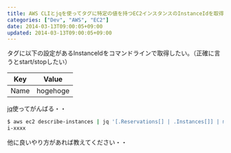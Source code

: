 ```yaml
---
title: AWS CLIとjqを使ってタグに特定の値を持つEC2インスタンスのInstanceIdを取得する
categories: ["Dev", "AWS", "EC2"]
date: 2014-03-13T09:00:05+09:00
updated: 2014-03-13T09:00:05+09:00
---
```


タグに以下の設定があるInstanceIdをコマンドラインで取得したい。（正確に言うとstart/stopしたい）


| Key  | Value    |
|------|----------|
| Name | hogehoge |


[jq][1]使ってがんばる・・

```bash
$ aws ec2 describe-instances | jq '[.Reservations[] | .Instances[]] | map(select(.Tags[] | .Key == "Name" and .Value == "hogehoge"))[0] | .InstanceId' | tr -d '"'
i-xxxx
```


他に良いやり方があれば教えてください・・



  [1]: http://stedolan.github.io/jq/
